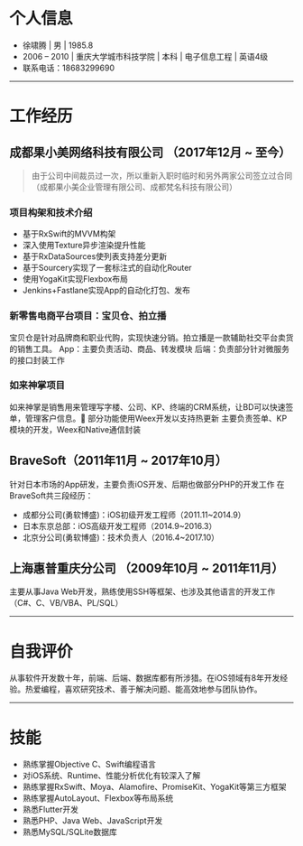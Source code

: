 # 个人信息

 - 徐啸腾 | 男 | 1985.8 
 - 2006 – 2010 | 重庆大学城市科技学院 | 本科 | 电子信息工程 | 英语4级
 - 联系电话：18683299690
 
---

# 工作经历

## 成都果小美网络科技有限公司 （2017年12月 ~ 至今）
>由于公司中间裁员过一次，所以重新入职时临时和另外两家公司签立过合同（成都果小美企业管理有限公司、成都梵名科技有限公司）

### 项目构架和技术介绍
- 基于RxSwift的MVVM构架
- 深入使用Texture异步渲染提升性能
- 基于RxDataSources使列表支持差分更新
- 基于Sourcery实现了一套标注式的自动化Router
- 使用YogaKit实现Flexbox布局
- Jenkins+Fastlane实现App的自动化打包、发布

### 新零售电商平台项目：宝贝仓、拍立播
宝贝仓是针对品牌商和职业代购，实现快速分销。拍立播是一款辅助社交平台卖货的销售工具。
App：主要负责活动、商品、转发模块
后端：负责部分针对微服务的接口封装工作

### 如来神掌项目
如来神掌是销售用来管理写字楼、公司、KP、终端的CRM系统，让BD可以快速签单，管理客户信息。
部分功能使用Weex开发以支持热更新
主要负责签单、KP模块的开发，Weex和Native通信封装

## BraveSoft（2011年11月 ~ 2017年10月）
针对日本市场的App研发，主要负责iOS开发、后期也做部分PHP的开发工作
在BraveSoft共三段经历：
- 成都分公司(勇软博盛)：iOS初级开发工程师（2011.11~2014.9）
- 日本东京总部：iOS高级开发工程师（2014.9~2016.3）
- 北京分公司(勇软博盛)：技术负责人（2016.4~2017.10）

## 上海惠普重庆分公司 （2009年10月 ~ 2011年11月）
主要从事Java Web开发，熟练使用SSH等框架、也涉及其他语言的开发工作（C#、C、VB/VBA、PL/SQL）

---

# 自我评价
从事软件开发数十年，前端、后端、数据库都有所涉猎。在iOS领域有8年开发经验。热爱编程，喜欢研究技术、善于解决问题、能高效地参与团队协作。

---

# 技能

- 熟练掌握Objective C、Swift编程语言
- 对iOS系统、Runtime、性能分析优化有较深入了解
- 熟练掌握RxSwift、Moya、Alamofire、PromiseKit、YogaKit等第三方框架
- 熟练掌握AutoLayout、Flexbox等布局系统
- 熟悉Flutter开发
- 熟悉PHP、Java Web、JavaScript开发
- 熟悉MySQL/SQLite数据库
